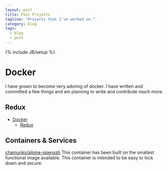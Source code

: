 ```yaml
---
layout: post
title: Past Projects
tagline: "Projects that I've worked on."
category: blog
tags:
  - blog
  - post
---
```


{% include JB/setup %}

# Docker
I have grown to become very adoring of docker.  I have written and committed a few things and am planning to write and contribute much more.


## Redux
<!-- TOC depth:6 withLinks:1 updateOnSave:1 -->
- [Docker](#docker)
	- [Redux](#redux)

<!-- /TOC -->

## Containers & Services
[chamunks/alpine-openssh](https://registry.hub.docker.com/u/chamunks/alpine-openssh/) This container has been built on the smallest functional image available.  This container is intended to be easy to lock down and secure.
